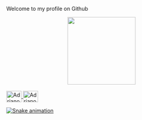 Welcome to my profile on Github 

<div align="center">
  <a href="https://github.com/AdrianoPinheiro86">
  <img height="180em" src="https://github-readme-stats.vercel.app/api?username=AdrianoPinheiro86&show_icons=true&theme=dark&include_all_commits=true&count_private=true"/>

</div>
  
<div style="display: inline_block"><br>
  <img align="center" alt="Adriano-PG" height="30" width="40" src="https://cdn.jsdelivr.net/gh/devicons/devicon/icons/postgresql/postgresql-original.svg" />
  <img align="center" alt="Adriano-Mysql" height="30" width="40" src="https://cdn.jsdelivr.net/gh/devicons/devicon/icons/mysql/mysql-original.svg" />   
  
  ![Snake animation](https://github.com/AdrianoPinheiro86/AdrianoPinheiro86/blob/output/github-contribution-grid-snake.svg)
</div>
  



